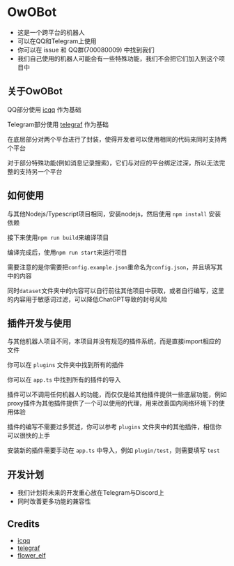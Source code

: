 # OwOBot
- 这是一个跨平台的机器人
- 可以在QQ和Telegram上使用
- 你可以在 issue 和 QQ群(700080009) 中找到我们
- 我们自己使用的机器人可能会有一些特殊功能，我们不会把它们加入到这个项目中

## 关于OwOBot
QQ部分使用 [icqq](https://github.com/icqqjs/icqq) 作为基础

Telegram部分使用 [telegraf](https://github.com/telegraf/telegraf) 作为基础

在底层部分对两个平台进行了封装，使得开发者可以使用相同的代码来同时支持两个平台

对于部分特殊功能(例如消息记录搜索)，它们与对应的平台绑定过深，所以无法完整的支持另一个平台

## 如何使用
与其他Nodejs/Typescript项目相同，安装nodejs，然后使用 `npm install` 安装依赖

接下来使用`npm run build`来编译项目

编译完成后，使用`npm run start`来运行项目

需要注意的是你需要把`config.example.json`重命名为`config.json`，并且填写其中的内容

同时`dataset`文件夹中的内容可以自行前往其他项目中获取，或者自行编写，这里的内容用于敏感词过滤，可以降低ChatGPT导致的封号风险

## 插件开发与使用
与其他机器人项目不同，本项目并没有规范的插件系统，而是直接import相应的文件

你可以在 `plugins` 文件夹中找到所有的插件

你可以在 `app.ts` 中找到所有的插件的导入

插件可以不调用任何机器人的功能，而仅仅是给其他插件提供一些底层功能，例如proxy插件为其他插件提供了一个可以使用的代理，用来改善国内网络环境下的使用体验

插件的编写不需要过多赘述，你可以参考 `plugins` 文件夹中的其他插件，相信你可以很快的上手

安装新的插件需要手动在 `app.ts` 中导入，例如 `plugin/test`，则需要填写 `test`

## 开发计划
- 我们计划将未来的开发重心放在Telegram与Discord上
- 同时改善更多功能的兼容性

## Credits
- [icqq](https://github.com/icqqjs/icqq)
- [telegraf](https://github.com/telegraf/telegraf)
- [flower_elf](https://twitter.com/u_flower_elf)
